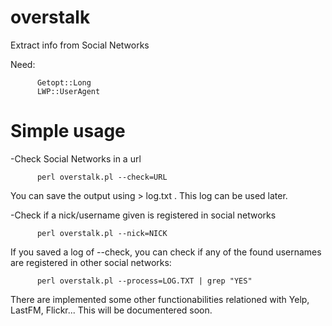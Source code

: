 overstalk
=========

Extract info from Social Networks

Need:

          Getopt::Long
          LWP::UserAgent


Simple usage
===============

-Check Social Networks in a url

          perl overstalk.pl --check=URL

You can save the output using > log.txt . This log can be used later.

-Check if a nick/username given is registered in social networks

          perl overstalk.pl --nick=NICK
          
If you saved a log of --check, you can check if any of the found usernames are registered in other social networks:

          perl overstalk.pl --process=LOG.TXT | grep "YES"



There are implemented some other functionabilities relationed with Yelp, LastFM, Flickr... This will be documentered soon.

